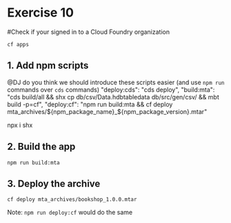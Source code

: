 # Exercise 10


#Check if your signed in to a Cloud Foundry organization
```
cf apps
```

## 1. Add npm scripts
@DJ do you think we should introduce these scripts easier (and use `npm run` commands over `cds` commands)
"deploy:cds": "cds deploy",
"build:mta": "cds build/all && shx cp db/csv/Data.hdbtabledata db/src/gen/csv/ && mbt build -p=cf",
"deploy:cf": "npm run build:mta && cf deploy mta_archives/${npm_package_name}_${npm_package_version}.mtar"

 npx i shx

## 2. Build the app
```
npm run build:mta
```
## 3. Deploy the archive
```
cf deploy mta_archives/bookshop_1.0.0.mtar
```
Note: `npm run deploy:cf` would do the same
